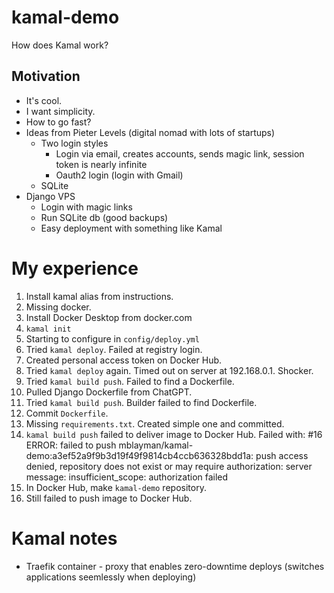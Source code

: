 # kamal-demo

How does Kamal work?

## Motivation

* It's cool.
* I want simplicity.
* How to go fast?
* Ideas from Pieter Levels (digital nomad with lots of startups)
  * Two login styles
    * Login via email, creates accounts, sends magic link,
      session token is nearly infinite
    * Oauth2 login (login with Gmail)
  * SQLite
* Django VPS
  * Login with magic links
  * Run SQLite db (good backups)
  * Easy deployment with something like Kamal

# My experience

1. Install kamal alias from instructions.
2. Missing docker.
3. Install Docker Desktop from docker.com
4. `kamal init`
5. Starting to configure in `config/deploy.yml`
6. Tried `kamal deploy`. Failed at registry login.
7. Created personal access token on Docker Hub.
8. Tried `kamal deploy` again. Timed out on server at 192.168.0.1. Shocker.
9. Tried `kamal build push`. Failed to find a Dockerfile.
10. Pulled Django Dockerfile from ChatGPT.
11. Tried `kamal build push`. Builder failed to find Dockerfile.
12. Commit `Dockerfile`.
13. Missing `requirements.txt`. Created simple one and committed.
14. `kamal build push` failed to deliver image to Docker Hub. Failed with: #16 ERROR: failed to push mblayman/kamal-demo:a3ef52a9f9b3d19f49f9814cb4ccb636328bdd1a: push access denied, repository does not exist or may require authorization: server message: insufficient_scope: authorization failed
15. In Docker Hub, make `kamal-demo` repository.
16. Still failed to push image to Docker Hub.


# Kamal notes

* Traefik container - proxy that enables zero-downtime deploys
  (switches applications seemlessly when deploying)
